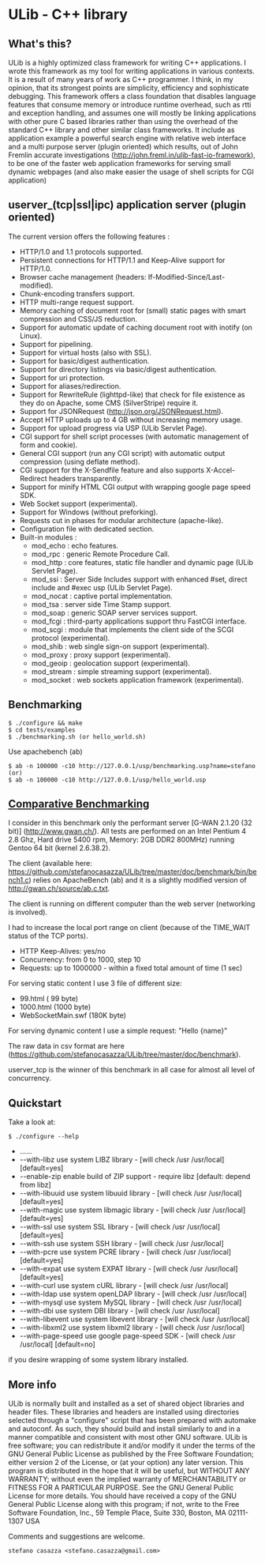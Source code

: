 ULib - C++ library
================================

What's this?
------------

ULib is a highly optimized class framework for writing C++ applications. I wrote this framework as my tool for writing applications in various contexts.
It is a result of many years of work as C++ programmer. I think, in my opinion, that its strongest points are simplicity, efficiency and sophisticate
debugging. This framework offers a class foundation that disables language features that consume memory or introduce runtime overhead, such as rtti and
exception handling, and assumes one will mostly be linking applications with other pure C based libraries rather than using the overhead of the standard
C++ library and other similar class frameworks. It include as application example a powerful search engine with relative web interface and a multi purpose
server (plugin oriented) which results, out of John Fremlin accurate investigations (http://john.freml.in/ulib-fast-io-framework), to be one of the faster
web application frameworks for serving small dynamic webpages (and also make easier the usage of shell scripts for CGI application)

userver_(tcp|ssl|ipc) application server (plugin oriented)
------------------------------------------------------------

The current version offers the following features :

   * HTTP/1.0 and 1.1 protocols supported.
   * Persistent connections for HTTP/1.1 and Keep-Alive support for HTTP/1.0.
   * Browser cache management (headers: If-Modified-Since/Last-modified).
   * Chunk-encoding transfers support.
   * HTTP multi-range request support.
   * Memory caching of document root for (small) static pages with smart compression and CSS/JS reduction.
   * Support for automatic update of caching document root with inotify (on Linux).
   * Support for pipelining.
   * Support for virtual hosts (also with SSL).
   * Support for basic/digest authentication.
   * Support for directory listings via basic/digest authentication.
   * Support for uri protection.
   * Support for aliases/redirection.
   * Support for RewriteRule (lighttpd-like) that check for file existence as they do on Apache,
     some CMS (SilverStripe) require it.
   * Support for JSONRequest (http://json.org/JSONRequest.html).
   * Accept HTTP uploads up to 4 GB without increasing memory usage.
   * Support for upload progress via USP (ULib Servlet Page).
   * CGI support for shell script processes (with automatic management of form and cookie).
   * General CGI support (run any CGI script) with automatic output compression (using deflate method).
   * CGI support for the X-Sendfile feature and also supports X-Accel-Redirect headers transparently.
   * Support for minify HTML CGI output with wrapping google page speed SDK.
   * Web Socket support (experimental).
   * Support for Windows (without preforking).
   * Requests cut in phases for modular architecture (apache-like).
   * Configuration file with dedicated section.
   * Built-in modules :
       * mod_echo : echo features.
       * mod_rpc : generic Remote Procedure Call.
       * mod_http : core features, static file handler and dynamic page (ULib Servlet Page).
       * mod_ssi : Server Side Includes support with enhanced #set, direct include and #exec usp (ULib Servlet Page).
       * mod_nocat : captive portal implementation.
       * mod_tsa : server side Time Stamp support.
       * mod_soap : generic SOAP server services support.
       * mod_fcgi : third-party applications support thru FastCGI interface.
       * mod_scgi : module that implements the client side of the SCGI protocol (experimental).
       * mod_shib : web single sign-on support (experimental).
       * mod_proxy : proxy support (experimental).
       * mod_geoip : geolocation support (experimental).
       * mod_stream : simple streaming support (experimental).
       * mod_socket : web sockets application framework (experimental).

Benchmarking
------------

    $ ./configure && make
    $ cd tests/examples
    $ ./benchmarking.sh (or hello_world.sh)

Use apachebench (ab)

	$ ab -n 100000 -c10 http://127.0.0.1/usp/benchmarking.usp?name=stefano (or)
	$ ab -n 100000 -c10 http://127.0.0.1/usp/hello_world.usp

[Comparative Benchmarking](https://github.com/stefanocasazza/ULib/tree/master/doc/benchmark "link title here")
-------------------------------------------------------------------------------------------
I consider in this benchmark only the performant server [G-WAN 2.1.20 (32 bit)] (http://www.gwan.ch/).
All tests are performed on an Intel Pentium 4 2.8 Ghz, Hard drive 5400 rpm, Memory: 2GB DDR2 800MHz) running Gentoo 64 bit (kernel 2.6.38.2).

The client (available here: https://github.com/stefanocasazza/ULib/tree/master/doc/benchmark/bin/bench1.c)
relies on ApacheBench (ab) and it is a slightly modified version of http://gwan.ch/source/ab.c.txt.

The client is running on different computer than the web server (networking is involved).

I had to increase the local port range on client (because of the TIME_WAIT status of the TCP ports).

 * HTTP Keep-Alives: yes/no
 * Concurrency: from 0 to 1000, step 10
 * Requests: up to 1000000 - within a fixed total amount of time (1 sec)

For serving static content I use 3 file of different size:

 *   99.html         (  99 byte)
 * 1000.html	      (1000 byte)
 * WebSocketMain.swf (180K byte)

For serving dynamic content I use a simple request: "Hello {name}"

The raw data in csv format are here (https://github.com/stefanocasazza/ULib/tree/master/doc/benchmark).

userver_tcp is the winner of this benchmark in all case for almost all level of concurrency.

Quickstart
----------

Take a look at:

    $ ./configure --help
* ......
* --with-libz             use system     LIBZ library - [will check /usr /usr/local] [default=yes]
* --enable-zip            enable build of ZIP support - require libz [default: depend from libz]
* --with-libuuid          use system  libuuid library - [will check /usr /usr/local] [default=yes]
* --with-magic            use system libmagic library - [will check /usr /usr/local] [default=yes]
* --with-ssl              use system      SSL library - [will check /usr /usr/local] [default=yes]
* --with-ssh              use system      SSH library - [will check /usr /usr/local]
* --with-pcre             use system     PCRE library - [will check /usr /usr/local] [default=yes]
* --with-expat            use system    EXPAT library - [will check /usr /usr/local] [default=yes]
* --with-curl             use system     cURL library - [will check /usr /usr/local]
* --with-ldap             use system openLDAP library - [will check /usr /usr/local]
* --with-mysql            use system    MySQL library - [will check /usr /usr/local]
* --with-dbi              use system      DBI library - [will check /usr /usr/local]
* --with-libevent         use system libevent library - [will check /usr /usr/local]
* --with-libxml2          use system  libxml2 library - [will check /usr /usr/local]
* --with-page-speed       use google page-speed SDK   - [will check /usr /usr/local] [default=no]

if you desire wrapping of some system library installed.

More info
---------

ULib is normally built and installed as a set of shared object libraries and header files. These libraries and headers are installed using directories selected through a "configure" script that has been prepared with automake and autoconf. As such, they should build and install similarly to and in a manner compatible and consistent with most other GNU software. ULib is free software; you can redistribute it and/or modify it under the terms of the GNU General Public License as published by the Free Software Foundation; either version 2 of the License, or (at your option) any later version. This program is distributed in the hope that it will be useful, but WITHOUT ANY WARRANTY; without even the implied warranty of MERCHANTABILITY or FITNESS FOR A PARTICULAR PURPOSE. See the GNU General Public License for more details. You should have received a copy of the GNU General Public License along with this program; if not, write to the Free Software Foundation, Inc., 59 Temple Place, Suite 330, Boston, MA  02111-1307  USA

Comments and suggestions are welcome.

	stefano casazza <stefano.casazza@gmail.com>
